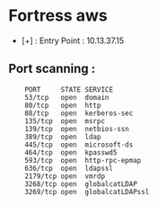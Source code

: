 # Fortress aws 

- [+] : Entry Point : 10.13.37.15

## Port scanning :

		PORT     STATE SERVICE
		53/tcp   open  domain
		80/tcp   open  http
		88/tcp   open  kerberos-sec
		135/tcp  open  msrpc
		139/tcp  open  netbios-ssn
		389/tcp  open  ldap
		445/tcp  open  microsoft-ds
		464/tcp  open  kpasswd5
		593/tcp  open  http-rpc-epmap
		636/tcp  open  ldapssl
		2179/tcp open  vmrdp
		3268/tcp open  globalcatLDAP
		3269/tcp open  globalcatLDAPssl
